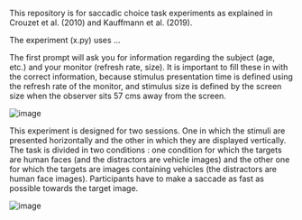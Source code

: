 This repository is for saccadic choice task experiments as explained in Crouzet et al. (2010) and Kauffmann et al. (2019).

The experiment (x.py) uses ...

The first prompt will ask you for information regarding the subject (age, etc.) and your monitor (refresh rate, size). It is important to fill these in with the correct information, because stimulus presentation time is defined using the refresh rate of the monitor, and stimulus size is defined by the screen size when the observer sits 57 cms away from the screen.

![image](https://github.com/MariusGrandjean/Saccadic_choice/assets/114002944/b2cca93e-d9b0-4125-8868-b8b882693757)


This experiment is designed for two sessions. One in which the stimuli are presented horizontally and the other in which they are displayed vertically. The task is divided in two conditions : one condition for which the targets are human faces (and the distractors are vehicle images) and the other one for which the targets are images containing vehicles (the distractors are human face images). Participants have to make a saccade as fast as possible towards the target image.

![image](https://github.com/MariusGrandjean/Saccadic_choice/assets/114002944/bb3cdf68-6bf2-476c-9d6c-f6eef0e9da60)
